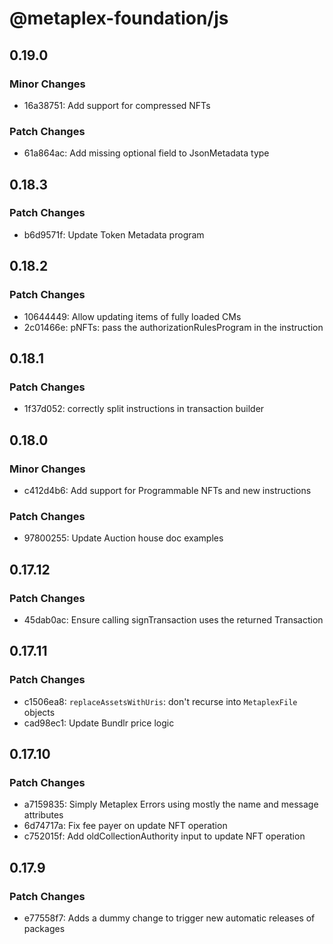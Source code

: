 # @metaplex-foundation/js

## 0.19.0

### Minor Changes

- 16a38751: Add support for compressed NFTs

### Patch Changes

- 61a864ac: Add missing optional field to JsonMetadata type

## 0.18.3

### Patch Changes

- b6d9571f: Update Token Metadata program

## 0.18.2

### Patch Changes

- 10644449: Allow updating items of fully loaded CMs
- 2c01466e: pNFTs: pass the authorizationRulesProgram in the instruction

## 0.18.1

### Patch Changes

- 1f37d052: correctly split instructions in transaction builder

## 0.18.0

### Minor Changes

- c412d4b6: Add support for Programmable NFTs and new instructions

### Patch Changes

- 97800255: Update Auction house doc examples

## 0.17.12

### Patch Changes

- 45dab0ac: Ensure calling signTransaction uses the returned Transaction

## 0.17.11

### Patch Changes

- c1506ea8: `replaceAssetsWithUris`: don't recurse into `MetaplexFile` objects
- cad98ec1: Update Bundlr price logic

## 0.17.10

### Patch Changes

- a7159835: Simply Metaplex Errors using mostly the name and message attributes
- 6d74717a: Fix fee payer on update NFT operation
- c752015f: Add oldCollectionAuthority input to update NFT operation

## 0.17.9

### Patch Changes

- e77558f7: Adds a dummy change to trigger new automatic releases of packages
